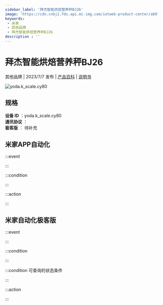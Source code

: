 ```yaml
---
sidebar_label: '拜杰智能烘焙营养秤BJ26'
image: 'https://cdn.cnbj1.fds.api.mi-img.com/iotweb-product-center/a897da719f2b26f29d4c03922fbdfe93_1686311766063.png?GalaxyAccessKeyId=AKVGLQWBOVIRQ3XLEW&Expires=9223372036854775807&Signature=dDX41vRNDViw6J9sQB9g+n3u6ew='
keywords: 
 - 米家
 - 其他品牌
 - 拜杰智能烘焙营养秤BJ26
description : ''
---
```

# 拜杰智能烘焙营养秤BJ26

其他品牌 | 2023/7/7 发布 | [产品百科](https://home.mi.com/webapp/content/baike/product/index.html?model=yoda.k_scale.cy80/) | [说明书](https://home.mi.com/views/introduction.html?model=yoda.k_scale.cy80&region=cn)

![yoda.k_scale.cy80](https://cdn.cnbj1.fds.api.mi-img.com/iotweb-product-center/a897da719f2b26f29d4c03922fbdfe93_1686311766063.png?GalaxyAccessKeyId=AKVGLQWBOVIRQ3XLEW&Expires=9223372036854775807&Signature=dDX41vRNDViw6J9sQB9g+n3u6ew=)

## 规格  
> 
**设备 ID** ：yoda.k_scale.cy80  
**通讯协议** ：  
**极客版**  ： 待补充 


## 米家APP自动化  

:::event  

:::

:::condition  

:::

:::action   

:::

## 米家自动化极客版  

:::event  

:::

:::condition  

:::

:::condition 可查询的状态条件  

:::

:::action  

:::

        
